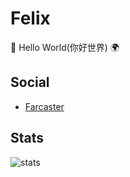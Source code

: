 # Felix
👋 Hello World(你好世界) 🌍
## Social
- [Farcaster](https://warpcast.com/0xmaplef)

## Stats
![stats](https://github-readme-stats.vercel.app/api?username=geemaple&&show_icons=true&title_color=ee1b26&icon_color=ee1b26&text_color=ffffff&bg_color=000000)

<!---
geemaple/geemaple is a ✨ special ✨ repository because its `README.md` (this file) appears on your GitHub profile.
You can click the Preview link to take a look at your changes.
--->
